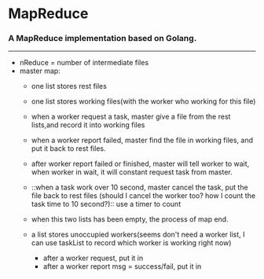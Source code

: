 # MapReduce
### A MapReduce implementation based on Golang.
***
- nReduce  = number of intermediate files
- master map:
    - one list stores rest files
    - one list stores working files(with the worker who working for this file)
    - when a worker request a task, master give a file from the rest lists,and record it into working files
    - when a worker report failed, master find the file in working files, and put it back to rest files. 

    - after worker report failed or finished, master will tell worker to wait, when worker in wait, it will constant request task from master.

    - ::when a task work over 10 second, master cancel the task, put the file back to rest files (should I cancel the worker too? how I count the task time to 10 second?):: use a timer to count
    - when this two lists has been empty, the process of map end.

    - a list stores unoccupied workers(seems don't need a worker list, I can use taskList to record which worker is working right now)
        - after a worker request, put it in
        - after a worker report msg = success/fail, put it in
        

